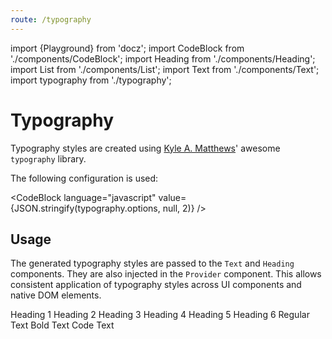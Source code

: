 ```yaml
---
route: /typography
---
```


import {Playground} from 'docz';
import CodeBlock from './components/CodeBlock';
import Heading from './components/Heading';
import List from './components/List';
import Text from './components/Text';
import typography from './typography';

# Typography

Typography styles are created using [Kyle A. Matthews](https://kyleamathews.github.io/typography.js/)' awesome `typography` library.

The following configuration is used:

<CodeBlock
language="javascript"
value={JSON.stringify(typography.options, null, 2)}
/>

## Usage

The generated typography styles are passed to the `Text` and `Heading` components. They are also injected in the `Provider` component. This allows consistent application of typography styles across UI components and native DOM elements.

<Playground>
  <List direction="vertical">
    <Heading level={1}>Heading 1</Heading>
    <Heading level={2}>Heading 2</Heading>
    <Heading level={3}>Heading 3</Heading>
    <Heading level={4}>Heading 4</Heading>
    <Heading level={5}>Heading 5</Heading>
    <Heading level={6}>Heading 6</Heading>
    <Text>Regular Text</Text>
    <Text bold>Bold Text</Text>
    <Text variant="code">Code Text</Text>
  </List>
</Playground>
